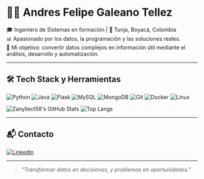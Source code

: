 # 👨‍💻 Andres Felipe Galeano Tellez

🎓 Ingeniero de Sistemas en formación | 📍 Tunja, Boyacá, Colombia  
📊 Apasionado por los datos, la programación y las soluciones reales.  
🎯 Mi objetivo: convertir datos complejos en información útil mediante el análisis, desarrollo y automatización.

---

## 🛠️ Tech Stack y Herramientas

![Python](https://img.shields.io/badge/-Python-3776AB?style=flat&logo=python&logoColor=white)
![Java](https://img.shields.io/badge/-Java-007396?style=flat&logo=java&logoColor=white)
![Flask](https://img.shields.io/badge/-Flask-000000?style=flat&logo=flask&logoColor=white)
![MySQL](https://img.shields.io/badge/-MySQL-4479A1?style=flat&logo=mysql&logoColor=white)
![MongoDB](https://img.shields.io/badge/-MongoDB-47A248?style=flat&logo=mongodb&logoColor=white)
![Git](https://img.shields.io/badge/-Git-F05032?style=flat&logo=git&logoColor=white)
![Docker](https://img.shields.io/badge/-Docker-2496ED?style=flat&logo=docker&logoColor=white)
![Linux](https://img.shields.io/badge/-Linux-FCC624?style=flat&logo=linux&logoColor=black)





![Zanyllect58's GitHub Stats](https://github-readme-stats.vercel.app/api?username=Zanyllect58&show_icons=true&theme=radical)
![Top Langs](https://github-readme-stats.vercel.app/api/top-langs/?username=Zanyllect58&layout=compact&theme=radical)

---

## 📬 Contacto

[![LinkedIn](https://img.shields.io/badge/-LinkedIn-0077B5?style=flat&logo=linkedin&logoColor=white)](https://www.linkedin.com/in/andres-felipe-galeano-tellez-a7285a250)  


---

> _“Transformar datos en decisiones, y problemas en oportunidades.”_










